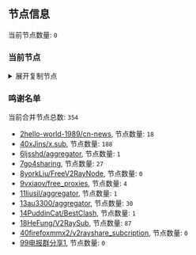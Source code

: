 
## 节点信息
当前节点数量: `0`
### 当前节点
<details>
  <summary>展开复制节点</summary>

    

</details>

### 鸣谢名单
当前合并节点总数: `354`
- [2hello-world-1989/cn-news](https://github.com/hello-world-1989/cn-news), 节点数量: `18`
- [40xJins/x.sub](https://github.com/0xJins/x.sub), 节点数量: `188`
- [6ljsshd/aggregator](https://github.com/ljsshd/aggregator), 节点数量: `1`
- [7go4sharing](https://github.com/go4sharing), 节点数量: `27`
- [8yorkLiu/FreeV2RayNode](https://github.com/yorkLiu/FreeV2RayNode), 节点数量: `0`
- [9vxiaov/free_proxies](https://github.com/vxiaov/free_proxies), 节点数量: `4`
- [11liusil/aggregator](https://github.com/liusil/aggregator), 节点数量: `1`
- [13au3300/aggregator](https://github.com/au3300/aggregator), 节点数量: `30`
- [14PuddinCat/BestClash](https://github.com/PuddinCat/BestClash), 节点数量: `1`
- [18HeFung/V2RaySub](https://github.com/HeFung/V2RaySub), 节点数量: `87`
- [40firefoxmmx2/v2rayshare_subcription](https://github.com/firefoxmmx2/v2rayshare_subcription), 节点数量: `0`
- [99电报群分享1](https://github.com/cdddbc/getAirport), 节点数量: `0`


